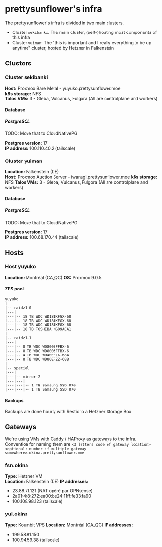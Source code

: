 # prettysunflower's infra

The prettysunflower's infra is divided in two main clusters.

- Cluster `sekibanki`: The main cluster, (self-)hosting most components of this infra
- Cluster `yuiman`: The "this is important and I really everything to be up anytime" cluster, hosted by Hetzner in Falkenstein

## Clusters

### Cluster sekibanki

**Host:** Proxmox Bare Metal - yuyuko.prettysunflower.moe<br>
**k8s storage:** NFS \
**Talos VMs:** 3 - Gleba, Vulcanus, Fulgora (All are controlplane and workers)

#### Database

##### PostgreSQL

TODO: Move that to CloudNativePG

**Postgres version:** 17<br>
**IP address:** 100.110.40.2 (tailscale)

### Cluster yuiman

**Location:** Falkenstein (DE)<br>
**Host:** Proxmox Auction Server - iwanagi.prettysunflower.moe
**k8s storage:** NFS
**Talos VMs:** 3 - Gleba, Vulcanus, Fulgora (All are controlplane and workers)

#### Database

##### PostgreSQL

TODO: Move that to CloudNativePG

**Postgres version:** 17<br>
**IP address:** 100.68.170.44 (tailscale)

## Hosts

### Host yuyuko

**Location:** Montréal (CA_QC)
**OS:** Proxmox 9.0.5

#### ZFS pool

    yuyuko
    |
    |-- raidz1-0
    |---|
    |---|-- 18 TB WDC WD181KFGX-68
    |---|-- 18 TB WDC WD181KFGX-68
    |---|-- 18 TB WDC WD181KFGX-68
    |---|-- 18 TB TOSHIBA MG09ACA1
    |
    |-- raidz1-1
    |---|
    |---|-- 8 TB WDC WD8003FFBX-6
    |---|-- 8 TB WDC WD8003FFBX-6
    |---|-- 4 TB WDC WD40EFZX-68A
    |---|-- 8 TB WDC WD80EFZZ-68B
    |
    |-- special
    |---|
    |---|-- mirror-2
    |---|---|
    |---|---|-- 1 TB Samsung SSD 870
    |---|---|-- 1 TB Samsung SSD 870

#### Backups

Backups are done hourly with Restic to a Hetzner Storage Box

## Gateways

We're using VMs with Caddy / HAProxy as gateways to the infra. Convention for naming them are `<3 letters code of gateway location><optional: number if multiple gateway somewhere>.okina.prettysunflower.moe`

### fsn.okina

**Type:** Hetzner VM<br>
**Location:** Falkenstein (DE)
**IP addresses:**<br>

- 23.88.71.121 (NAT opéré par OPNsense)
- 2a01:4f8:272:ea00:be24:11ff:fe33:fa90
- 100.108.98.123 (tailscale)

### yul.okina

**Type:** Koumbit VPS
**Location:** Montréal (CA_QC)
**IP addresses:**<br>

- 199.58.81.150
- 100.94.59.38 (tailscale)
